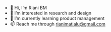 - 👋 Hi, I’m Riani BM
- 👀 I’m interested in research and design
- 🌱 I’m currently learning product management
- 📫 Reach me through rianimatialu@gmail.com

<!---
rianibm-akunkedua/rianibm-akunkedua is a ✨ special ✨ repository because its `README.md` (this file) appears on your GitHub profile.
You can click the Preview link to take a look at your changes.
--->
